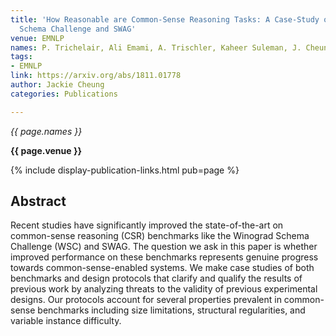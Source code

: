 ```yaml
---
title: 'How Reasonable are Common-Sense Reasoning Tasks: A Case-Study on the Winograd
  Schema Challenge and SWAG'
venue: EMNLP
names: P. Trichelair, Ali Emami, A. Trischler, Kaheer Suleman, J. Cheung
tags:
- EMNLP
link: https://arxiv.org/abs/1811.01778
author: Jackie Cheung
categories: Publications

---
```


*{{ page.names }}*

**{{ page.venue }}**

{% include display-publication-links.html pub=page %}

## Abstract

Recent studies have significantly improved the state-of-the-art on common-sense reasoning (CSR) benchmarks like the Winograd Schema Challenge (WSC) and SWAG. The question we ask in this paper is whether improved performance on these benchmarks represents genuine progress towards common-sense-enabled systems. We make case studies of both benchmarks and design protocols that clarify and qualify the results of previous work by analyzing threats to the validity of previous experimental designs. Our protocols account for several properties prevalent in common-sense benchmarks including size limitations, structural regularities, and variable instance difficulty.